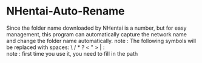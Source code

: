 # NHentai-Auto-Rename
Since the folder name downloaded by NHentai is a number, but for easy management, this program can automatically capture the network name and change the folder name automatically.
note : The following symbols will be replaced with spaces: \ / * ?  < " > | :  
note : first time you use it, you need to fill in the path
